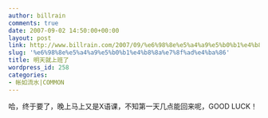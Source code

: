 ```yaml
---
author: billrain
comments: true
date: 2007-09-02 14:50:00+00:00
layout: post
link: http://www.billrain.com/2007/09/%e6%98%8e%e5%a4%a9%e5%b0%b1%e4%b8%8a%e7%8f%ad%e4%ba%86/
slug: '%e6%98%8e%e5%a4%a9%e5%b0%b1%e4%b8%8a%e7%8f%ad%e4%ba%86'
title: 明天就上班了
wordpress_id: 258
categories:
- 帐如流水|COMMON
---
```


哈，终于要了，晚上马上又是X语课，不知第一天几点能回来呢，GOOD LUCK！  

